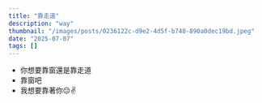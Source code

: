 ```yaml
---
title: "靠走道"
description: "way"
thumbnail: "/images/posts/0236122c-d9e2-4d5f-b740-890a0dec19bd.jpeg"
date: "2025-07-07"
tags: []
---
```

- 你想要靠窗還是靠走道
- 靠窗吧
- 我想要靠著你😔✌️
